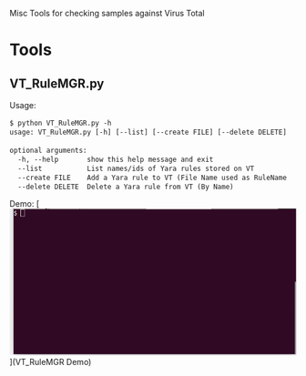 
Misc Tools for checking samples against Virus Total 

# Tools


## VT_RuleMGR.py

Usage:
```
$ python VT_RuleMGR.py -h
usage: VT_RuleMGR.py [-h] [--list] [--create FILE] [--delete DELETE]

optional arguments:
  -h, --help       show this help message and exit
  --list           List names/ids of Yara rules stored on VT
  --create FILE    Add a Yara rule to VT (File Name used as RuleName
  --delete DELETE  Delete a Yara rule from VT (By Name)
```

Demo:
[![Demo](repo_meta/demo.gif)](VT_RuleMGR Demo)


